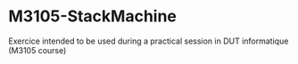 # M3105-StackMachine
Exercice intended to be used during a practical session in DUT informatique (M3105 course)
